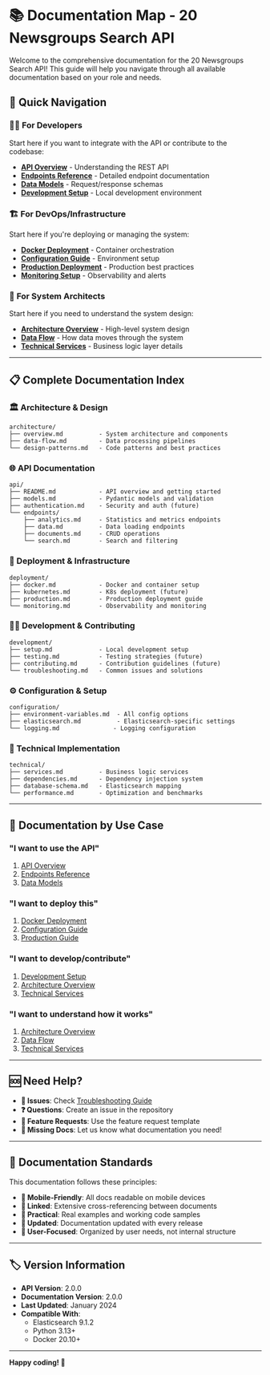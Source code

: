 # 📚 Documentation Map - 20 Newsgroups Search API

Welcome to the comprehensive documentation for the 20 Newsgroups Search API! This guide will help you navigate through all available documentation based on your role and needs.

## 🚀 Quick Navigation

### 👨‍💻 **For Developers**
Start here if you want to integrate with the API or contribute to the codebase:

- **[API Overview](api/README.md)** - Understanding the REST API
- **[Endpoints Reference](api/endpoints/)** - Detailed endpoint documentation  
- **[Data Models](api/models.md)** - Request/response schemas
- **[Development Setup](development/setup.md)** - Local development environment

### 🏗️ **For DevOps/Infrastructure**
Start here if you're deploying or managing the system:

- **[Docker Deployment](deployment/docker.md)** - Container orchestration
- **[Configuration Guide](configuration/environment-variables.md)** - Environment setup
- **[Production Deployment](deployment/production.md)** - Production best practices
- **[Monitoring Setup](deployment/monitoring.md)** - Observability and alerts

### 🔧 **For System Architects**
Start here if you need to understand the system design:

- **[Architecture Overview](architecture/overview.md)** - High-level system design
- **[Data Flow](architecture/data-flow.md)** - How data moves through the system
- **[Technical Services](technical/services.md)** - Business logic layer details

---

## 📋 Complete Documentation Index

### 🏛️ Architecture & Design
```
architecture/
├── overview.md          - System architecture and components
├── data-flow.md         - Data processing pipelines  
└── design-patterns.md   - Code patterns and best practices
```

### 🌐 API Documentation  
```
api/
├── README.md            - API overview and getting started
├── models.md            - Pydantic models and validation
├── authentication.md    - Security and auth (future)
└── endpoints/
    ├── analytics.md     - Statistics and metrics endpoints
    ├── data.md          - Data loading endpoints
    ├── documents.md     - CRUD operations  
    └── search.md        - Search and filtering
```

### 🚀 Deployment & Infrastructure
```
deployment/
├── docker.md            - Docker and container setup
├── kubernetes.md        - K8s deployment (future)
├── production.md        - Production deployment guide
└── monitoring.md        - Observability and monitoring
```

### 👨‍💻 Development & Contributing
```
development/
├── setup.md             - Local development setup
├── testing.md           - Testing strategies (future)
├── contributing.md      - Contribution guidelines (future)
└── troubleshooting.md   - Common issues and solutions
```

### ⚙️ Configuration & Setup
```
configuration/
├── environment-variables.md  - All config options
├── elasticsearch.md          - Elasticsearch-specific settings
└── logging.md               - Logging configuration
```

### 🔧 Technical Implementation
```
technical/
├── services.md          - Business logic services
├── dependencies.md      - Dependency injection system
├── database-schema.md   - Elasticsearch mapping
└── performance.md       - Optimization and benchmarks
```

---

## 🎯 Documentation by Use Case

### "I want to use the API"
1. [API Overview](api/README.md)
2. [Endpoints Reference](api/endpoints/)
3. [Data Models](api/models.md)

### "I want to deploy this"
1. [Docker Deployment](deployment/docker.md)
2. [Configuration Guide](configuration/environment-variables.md)  
3. [Production Guide](deployment/production.md)

### "I want to develop/contribute"
1. [Development Setup](development/setup.md)
2. [Architecture Overview](architecture/overview.md)
3. [Technical Services](technical/services.md)

### "I want to understand how it works"
1. [Architecture Overview](architecture/overview.md)
2. [Data Flow](architecture/data-flow.md)
3. [Technical Services](technical/services.md)

---

## 🆘 Need Help?

- **🐛 Issues**: Check [Troubleshooting Guide](development/troubleshooting.md)
- **❓ Questions**: Create an issue in the repository
- **🚀 Feature Requests**: Use the feature request template
- **📖 Missing Docs**: Let us know what documentation you need!

---

## 📝 Documentation Standards

This documentation follows these principles:

- **📱 Mobile-Friendly**: All docs readable on mobile devices
- **🔗 Linked**: Extensive cross-referencing between documents  
- **📝 Practical**: Real examples and working code samples
- **🔄 Updated**: Documentation updated with every release
- **🎯 User-Focused**: Organized by user needs, not internal structure

---

## 🏷️ Version Information

- **API Version**: 2.0.0
- **Documentation Version**: 2.0.0  
- **Last Updated**: January 2024
- **Compatible With**: 
  - Elasticsearch 9.1.2
  - Python 3.13+
  - Docker 20.10+

---

**Happy coding! 🚀**